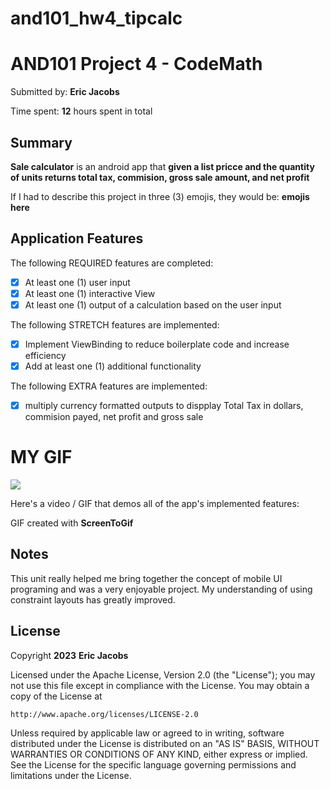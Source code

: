 # and101_hw4_tipcalc
<!-- (This is a comment) INSTRUCTIONS: Go through this page and fill out any **bolded** entries with their correct values.-->

# AND101 Project 4 - CodeMath

Submitted by: **Eric Jacobs**

Time spent: **12** hours spent in total

## Summary

**Sale calculator** is an android app that **given a list pricce and the quantity of units returns total tax, commision, gross sale amount, and net profit**

If I had to describe this project in three (3) emojis, they would be: **emojis here**

## Application Features

<!-- (This is a comment) Please be sure to change the [ ] to [x] for any features you completed.  If a feature is not checked [x], you might miss the points for that item! -->

The following REQUIRED features are completed:

- [x] At least one (1) user input
- [x] At least one (1) interactive View
- [x] At least one (1) output of a calculation based on the user input

The following STRETCH features are implemented:

- [x] Implement ViewBinding to reduce boilerplate code and increase efficiency
- [x] Add at least one (1) additional functionality

The following EXTRA features are implemented:

- [X] multiply currency formatted outputs to dispplay Total Tax in dollars, commision payed, net profit and gross sale 
      

# MY GIF
![](https://imgur.com/jqyyuCn.gif)

Here's a video / GIF that demos all of the app's implemented features:


GIF created with **ScreenToGif**

<!-- Recommended tools:
- [Kap](https://getkap.co/) for macOS
- [ScreenToGif](https://www.screentogif.com/) for Windows
- [peek](https://github.com/phw/peek) for Linux. -->

## Notes

This unit really helped me bring together the concept of mobile UI programing and was a very enjoyable project.
My understanding of using constraint layouts has greatly improved.

## License

Copyright **2023** **Eric Jacobs**

Licensed under the Apache License, Version 2.0 (the "License");
you may not use this file except in compliance with the License.
You may obtain a copy of the License at

    http://www.apache.org/licenses/LICENSE-2.0

Unless required by applicable law or agreed to in writing, software
distributed under the License is distributed on an "AS IS" BASIS,
WITHOUT WARRANTIES OR CONDITIONS OF ANY KIND, either express or implied.
See the License for the specific language governing permissions and
limitations under the License.
